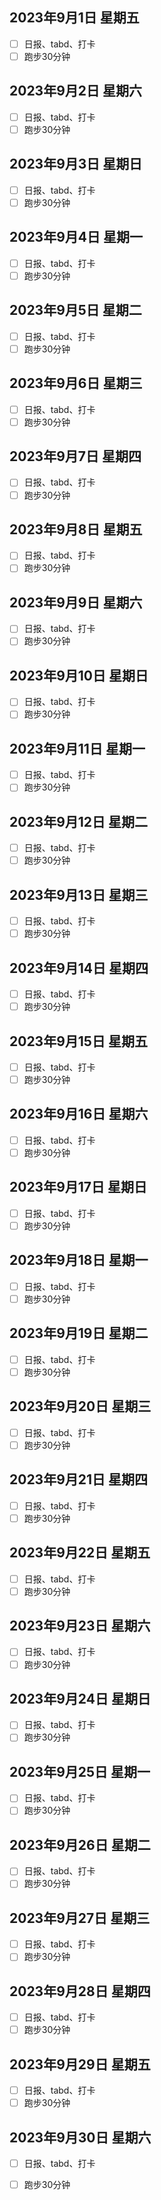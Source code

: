 
## 2023年9月1日 星期五

- [ ] 日报、tabd、打卡
- [ ] 跑步30分钟
        
## 2023年9月2日 星期六

- [ ] 日报、tabd、打卡
- [ ] 跑步30分钟
        
## 2023年9月3日 星期日

- [ ] 日报、tabd、打卡
- [ ] 跑步30分钟
        
## 2023年9月4日 星期一

- [ ] 日报、tabd、打卡
- [ ] 跑步30分钟
        
## 2023年9月5日 星期二

- [ ] 日报、tabd、打卡
- [ ] 跑步30分钟
        
## 2023年9月6日 星期三

- [ ] 日报、tabd、打卡
- [ ] 跑步30分钟
        
## 2023年9月7日 星期四

- [ ] 日报、tabd、打卡
- [ ] 跑步30分钟
        
## 2023年9月8日 星期五

- [ ] 日报、tabd、打卡
- [ ] 跑步30分钟
        
## 2023年9月9日 星期六

- [ ] 日报、tabd、打卡
- [ ] 跑步30分钟
        
## 2023年9月10日 星期日

- [ ] 日报、tabd、打卡
- [ ] 跑步30分钟
        
## 2023年9月11日 星期一

- [ ] 日报、tabd、打卡
- [ ] 跑步30分钟
        
## 2023年9月12日 星期二

- [ ] 日报、tabd、打卡
- [ ] 跑步30分钟
        
## 2023年9月13日 星期三

- [ ] 日报、tabd、打卡
- [ ] 跑步30分钟
        
## 2023年9月14日 星期四

- [ ] 日报、tabd、打卡
- [ ] 跑步30分钟
        
## 2023年9月15日 星期五

- [ ] 日报、tabd、打卡
- [ ] 跑步30分钟
        
## 2023年9月16日 星期六

- [ ] 日报、tabd、打卡
- [ ] 跑步30分钟
        
## 2023年9月17日 星期日

- [ ] 日报、tabd、打卡
- [ ] 跑步30分钟
        
## 2023年9月18日 星期一

- [ ] 日报、tabd、打卡
- [ ] 跑步30分钟
        
## 2023年9月19日 星期二

- [ ] 日报、tabd、打卡
- [ ] 跑步30分钟
        
## 2023年9月20日 星期三

- [ ] 日报、tabd、打卡
- [ ] 跑步30分钟
        
## 2023年9月21日 星期四

- [ ] 日报、tabd、打卡
- [ ] 跑步30分钟
        
## 2023年9月22日 星期五

- [ ] 日报、tabd、打卡
- [ ] 跑步30分钟
        
## 2023年9月23日 星期六

- [ ] 日报、tabd、打卡
- [ ] 跑步30分钟
        
## 2023年9月24日 星期日

- [ ] 日报、tabd、打卡
- [ ] 跑步30分钟
        
## 2023年9月25日 星期一

- [ ] 日报、tabd、打卡
- [ ] 跑步30分钟
        
## 2023年9月26日 星期二

- [ ] 日报、tabd、打卡
- [ ] 跑步30分钟
        
## 2023年9月27日 星期三

- [ ] 日报、tabd、打卡
- [ ] 跑步30分钟
        
## 2023年9月28日 星期四

- [ ] 日报、tabd、打卡
- [ ] 跑步30分钟
        
## 2023年9月29日 星期五

- [ ] 日报、tabd、打卡
- [ ] 跑步30分钟
        
## 2023年9月30日 星期六

- [ ] 日报、tabd、打卡
- [ ] 跑步30分钟
        